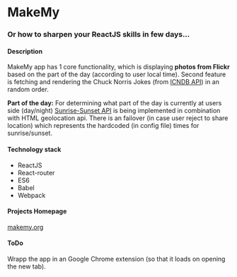 # MakeMy
### Or how to sharpen your ReactJS skills in few days...

#### Description

MakeMy app has 1 core functionality, which is displaying **photos from Flickr** based on the part of the day (according to user local time).
Second feature is fetching and rendering the Chuck Norris Jokes (from [ICNDB API](http://www.icndb.com/api/)) in an random order.

**Part of the day:**
For determining what part of the day is currently at users side (day/night) [Sunrise-Sunset API](http://sunrise-sunset.org/api) is being implemented in combination with HTML geolocation api.
There is an failover (in case user reject to share location) which represents the hardcoded (in config file) times for sunrise/sunset.

#### Technology stack

- ReactJS
- React-router
- ES6
- Babel
- Webpack

#### Projects Homepage

[makemy.org](http://makemy.org/)

#### ToDo

Wrapp the app in an Google Chrome extension (so that it loads on opening the new tab).
